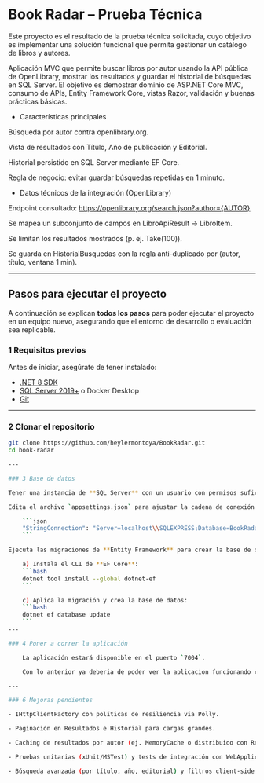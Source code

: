 #  Book Radar – Prueba Técnica

Este proyecto es el resultado de la prueba técnica solicitada, cuyo objetivo es implementar una solución funcional que permita gestionar un catálogo de libros y autores.

Aplicación MVC que permite buscar libros por autor usando la API pública de OpenLibrary, mostrar los resultados y guardar el historial de búsquedas en SQL Server. El objetivo es demostrar dominio de ASP.NET Core MVC, consumo de APIs, Entity Framework Core, vistas Razor, validación y buenas prácticas básicas.

- Características principales

Búsqueda por autor contra openlibrary.org.

Vista de resultados con Título, Año de publicación y Editorial.

Historial persistido en SQL Server mediante EF Core.

Regla de negocio: evitar guardar búsquedas repetidas en 1 minuto.


- Datos técnicos de la integración (OpenLibrary)

Endpoint consultado: https://openlibrary.org/search.json?author={AUTOR}

Se mapea un subconjunto de campos en LibroApiResult → LibroItem.

Se limitan los resultados mostrados (p. ej. Take(100)).

Se guarda en HistorialBusquedas con la regla anti-duplicado por (autor, título, ventana 1 min).

---

##  Pasos para ejecutar el proyecto

A continuación se explican **todos los pasos** para poder ejecutar el proyecto en un equipo nuevo, asegurando que el entorno de desarrollo o evaluación sea replicable.

### 1 Requisitos previos

Antes de iniciar, asegúrate de tener instalado:

- [.NET 8 SDK](https://dotnet.microsoft.com/download)
- [SQL Server 2019+](https://www.microsoft.com/en-us/sql-server/sql-server-downloads) o Docker Desktop
- [Git](https://git-scm.com/)

---

### 2 Clonar el repositorio

```bash
git clone https://github.com/heylermontoya/BookRadar.git
cd book-radar

---

### 3 Base de datos

Tener una instancia de **SQL Server** con un usuario con permisos suficientes para crear bases de datos, por ejemplo un usuario con el rol sysadmin.

Edita el archivo `appsettings.json` para ajustar la cadena de conexión a SQL Server:

    ```json
    "StringConnection": "Server=localhost\\SQLEXPRESS;Database=BookRadarDB;User Id=sa;Password=12345;TrustServerCertificate=True"
    ```

Ejecuta las migraciones de **Entity Framework** para crear la base de datos:

    a) Instala el CLI de **EF Core**:
    ```bash
    dotnet tool install --global dotnet-ef
    ```

    c) Aplica la migración y crea la base de datos:
    ```bash
    dotnet ef database update 
    ```
---

### 4 Poner a correr la aplicación

    La aplicación estará disponible en el puerto `7004`.

    Con lo anterior ya deberia de poder ver la aplicacion funcionando correctamente en su entorno local.

---

### 6 Mejoras pendientes

- IHttpClientFactory con políticas de resiliencia vía Polly.

- Paginación en Resultados e Historial para cargas grandes.

- Caching de resultados por autor (ej. MemoryCache o distribuido con Redis) para reducir llamadas repetidas.

- Pruebas unitarias (xUnit/MSTest) y tests de integración con WebApplicationFactory.

- Búsqueda avanzada (por título, año, editorial) y filtros client-side.